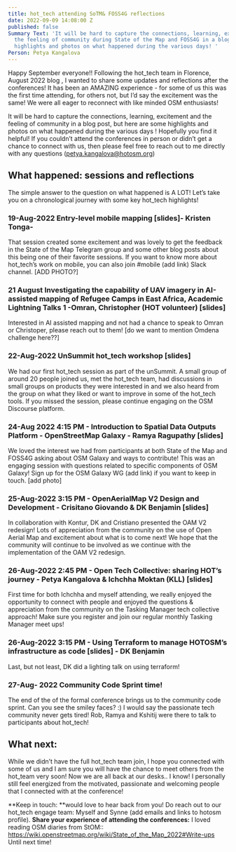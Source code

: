 ```yaml
---
title: hot_tech attending SoTM& FOSS4G reflections
date: 2022-09-09 14:08:00 Z
published: false
Summary Text: 'It will be hard to capture the connections, learning, excitement and
  the feeling of community during State of the Map and FOSS4G in a blog: read some
  highlights and photos on what happened during the various days! '
Person: Petya Kangalova
---
```


Happy September everyone!! Following the hot_tech team in Florence, August 2022 blog , I wanted to share some updates and reflections after the conferences! It has been an AMAZING experience - for some of us this was the first time attending, for others not, but I’d say the excitement was the same! We were all eager to reconnect with like minded OSM enthusiasts!

It will be hard to capture the connections, learning, excitement and the feeling of community in a blog post, but here are some highlights and photos on what happened during the various days ! Hopefully you find it helpful!  If you couldn’t attend the conferences in person or didn’t get a chance to connect with us, then please feel free to reach out to me directly with any questions (petya.kangalova@hotosm.org)

## What happened: sessions and reflections

The simple answer to the question on what happened  is A LOT! Let’s take you on a chronological journey with some key hot_tech highlights!

### 19-Aug-2022 Entry-level mobile mapping \[slides\]- Kristen Tonga-
That session created some excitement and was lovely to get the feedback in the State of the Map Telegram group and some other blog posts about this being one of their favorite sessions. If you want to know more about hot_tech’s work on mobile, you can also join #mobile (add link) Slack channel.
\[ADD PHOTO?\]

### 21 August Investigating the capability of UAV imagery in AI-assisted mapping of Refugee Camps in East Africa, Academic Lightning Talks 1 -Omran, Christopher (HOT volunteer) \[slides\]

Interested in AI assisted mapping and not had a chance to speak to Omran or Christoper, please reach out to them! \[do we want to mention Omdena challenge here??\]

### 22-Aug-2022 UnSummit hot_tech workshop \[slides\]
We had our first hot_tech session as part of the unSummit. A small group of around 20 people joined us, met the hot_tech team, had discussions in small groups on products they were interested in and we also heard from the group on what they liked or want to improve in some of the hot_tech tools.  If you missed the session, please continue engaging on the OSM Discourse platform.

### 24-Aug 2022 4:15 PM - Introduction to Spatial Data Outputs Platform - OpenStreetMap Galaxy - Ramya Ragupathy \[slides\]
We loved the interest we had from participants at both State of the Map and FOSS4G asking about OSM Galaxy and ways to contribute! This was an engaging session with questions related to specific components of OSM Galaxy! Sign up for the OSM Galaxy WG (add link) if you want to keep in touch.
\[add photo\]

### 25-Aug-2022 3:15 PM - OpenAerialMap V2 Design and Development - Crisitano Giovando & DK Benjamin \[slides\]
In collaboration with Kontur, DK and Cristiano presented the OAM V2 redesign! Lots of appreciation from the community on the use of Open Aerial Map and excitement about what is to come next! We hope that the community will continue to be involved as we continue with the implementation of the OAM V2 redesign.

### 26-Aug-2022 2:45 PM - Open Tech Collective: sharing HOT’s journey - Petya Kangalova & Ichchha Moktan (KLL) \[slides\]
First time for both Ichchha and myself attending, we really enjoyed the opportunity to connect with people and enjoyed the questions & appreciation from the community on the Tasking Manager tech collective approach! Make sure you register and join our regular monthly Tasking Manager meet ups!

### 26-Aug-2022 3:15 PM - Using Terraform to manage HOTOSM’s infrastructure as code \[slides\] - DK Benjamin
Last, but not least, DK did a lighting talk on using terraform!

### 27-Aug- 2022  Community Code Sprint time!
The end of the of the formal conference brings us to the community code sprint. Can you see the smiley faces? :) I would say the passionate tech community never gets tired! Rob, Ramya and Kshitij were there to talk to participants about hot_tech!

## What next:
While we didn’t have the full hot_tech team join, I hope you connected with some of us and I am sure you will have the chance to meet others from the hot_team very soon! Now we are all back at our desks.. I know! I personally still feel energized from the motivated, passionate and welcoming people that I connected with at the conference!

**Keep in touch: **would love to hear back from you! Do reach out to our hot_tech engage team: Myself and Synne (add emails and links to hotosm profile).
**Share your experience of attending the conferences:** I loved reading OSM diaries from StOM:: https://wiki.openstreetmap.org/wiki/State_of_the_Map_2022#Write-ups
Until next time!